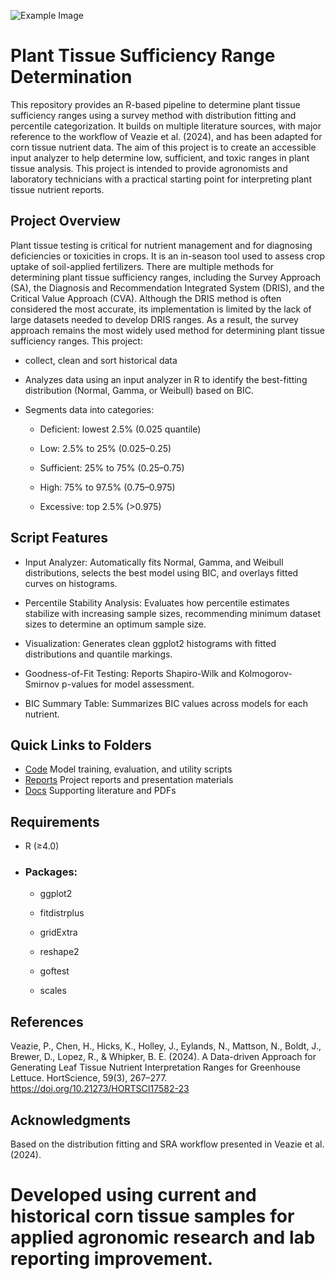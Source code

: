 ![Example Image](image1.png)

# Plant Tissue Sufficiency Range Determination<br />
This repository provides an R-based pipeline to determine plant tissue sufficiency ranges using a survey method with distribution fitting and percentile categorization. It builds on multiple literature sources, with major reference to the workflow of Veazie et al. (2024), and has been adapted for corn tissue nutrient data. The aim of this project is to create an accessible input analyzer to help determine low, sufficient, and toxic ranges in plant tissue analysis. This project is intended to provide agronomists and laboratory technicians with a practical starting point for interpreting plant tissue nutrient reports.

## Project Overview<br />
Plant tissue testing is critical for nutrient management and for diagnosing deficiencies or toxicities in crops. It is an in-season tool used to assess crop uptake of soil-applied fertilizers. There are multiple methods for determining plant tissue sufficiency ranges, including the Survey Approach (SA), the Diagnosis and Recommendation Integrated System (DRIS), and the Critical Value Approach (CVA). Although the DRIS method is often considered the most accurate, its implementation is limited by the lack of large datasets needed to develop DRIS ranges. As a result, the survey approach remains the most widely used method for determining plant tissue sufficiency ranges. This project:

- collect, clean and sort historical data
- Analyzes data using an input analyzer in R to identify the best-fitting distribution (Normal, Gamma, or Weibull) based on BIC.

- Segments data into categories:

    - Deficient: lowest 2.5% (0.025 quantile)

    - Low: 2.5% to 25% (0.025–0.25)

    - Sufficient: 25% to 75% (0.25–0.75)

    - High: 75% to 97.5% (0.75–0.975)

    - Excessive: top 2.5% (>0.975)


## Script Features<br />
- Input Analyzer: Automatically fits Normal, Gamma, and Weibull distributions, selects the best model using BIC, and overlays fitted curves on histograms.

- Percentile Stability Analysis: Evaluates how percentile estimates stabilize with increasing sample sizes, recommending minimum dataset sizes to determine an optimum sample size.

- Visualization: Generates clean ggplot2 histograms with fitted distributions and quantile markings.

- Goodness-of-Fit Testing: Reports Shapiro-Wilk and Kolmogorov-Smirnov p-values for model assessment.

- BIC Summary Table: Summarizes BIC values across models for each nutrient.

## Quick Links to Folders<br />
- [Code](./Code/) Model training, evaluation, and utility scripts <br />
- [Reports](./Reports/) Project reports and presentation materials <br />
- [Docs](./Docs/) Supporting literature and PDFs <br />

## Requirements<br />
- R (≥4.0)

- ### Packages:

  - ggplot2

  - fitdistrplus

  - gridExtra

  - reshape2

  - goftest

  - scales

## References<br />
Veazie, P., Chen, H., Hicks, K., Holley, J., Eylands, N., Mattson, N., Boldt, J., Brewer, D., Lopez, R., & Whipker, B. E. (2024). A Data-driven Approach for Generating Leaf Tissue Nutrient Interpretation Ranges for Greenhouse Lettuce. HortScience, 59(3), 267–277. https://doi.org/10.21273/HORTSCI17582-23

## Acknowledgments<br />
Based on the distribution fitting and SRA workflow presented in Veazie et al. (2024).

# Developed using current and historical corn tissue samples for applied agronomic research and lab reporting improvement.
